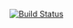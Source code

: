 [![Build Status](https://travis-ci.org/kimyou1994/itp405-node.svg?branch=master)](https://travis-ci.org/kimyou1994/itp405-node)